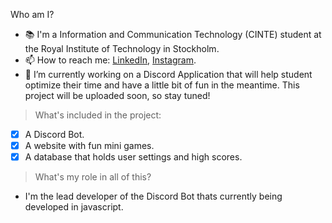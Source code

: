 Who am I?

- 📚 I'm a Information and Communication Technology (CINTE) student at the Royal Institute of Technology in Stockholm.
- 📫 How to reach me: [LinkedIn](www.linkedin.com/in/erikwinbladh), [Instagram](https://www.instagram.com/erik.winbladh).
- 🔭 I’m currently working on a Discord Application that will help student optimize their time and have a little bit of fun in the meantime. This project will be uploaded soon, so stay tuned!
> What's included in the project:
- [X] A Discord Bot.
- [X] A website with fun mini games.
- [X] A database that holds user settings and high scores.
> What's my role in all of this?
- I'm the lead developer of the Discord Bot thats currently being developed in javascript. 
